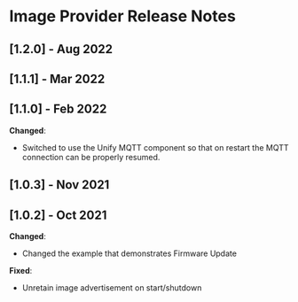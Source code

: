 # Image Provider Release Notes

## [1.2.0] - Aug 2022

## [1.1.1] - Mar 2022

## [1.1.0] - Feb 2022

**Changed**:

* Switched to use the Unify MQTT component so that on restart the MQTT connection can be properly resumed.

## [1.0.3] - Nov 2021

## [1.0.2] - Oct 2021

**Changed**:

* Changed the example that demonstrates Firmware Update

**Fixed**:

* Unretain image advertisement on start/shutdown
